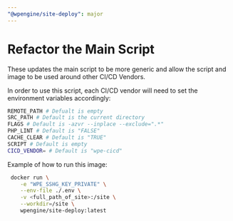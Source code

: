 ```yaml
---
"@wpengine/site-deploy": major
---
```


# Refactor the Main Script

These updates the main script to be more generic and allow the script and image to be used around other CI/CD Vendors.

In order to use this script, each CI/CD vendor will need to set the environment variables accordingly:

```sh
REMOTE_PATH # Defualt is empty
SRC_PATH # Default is the current directory
FLAGS # Default is -azvr --inplace --exclude=".*"
PHP_LINT # Default is "FALSE"
CACHE_CLEAR # Default is "TRUE"
SCRIPT # Default is empty
CICD_VENDOR= # Default is "wpe-cicd"
```

Example of how to run this image:

```sh
 docker run \
    -e "WPE_SSHG_KEY_PRIVATE" \
    --env-file ./.env \
    -v <full_path_of_site>:/site \
    --workdir=/site \
    wpengine/site-deploy:latest
```
